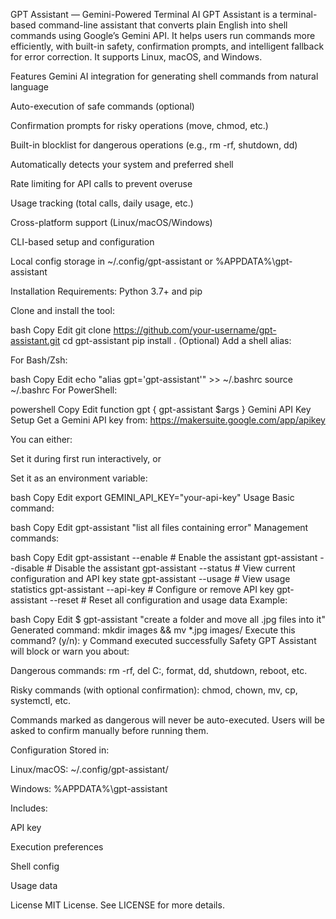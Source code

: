 GPT Assistant — Gemini-Powered Terminal AI
GPT Assistant is a terminal-based command-line assistant that converts plain English into shell commands using Google’s Gemini API. It helps users run commands more efficiently, with built-in safety, confirmation prompts, and intelligent fallback for error correction. It supports Linux, macOS, and Windows.

Features
Gemini AI integration for generating shell commands from natural language

Auto-execution of safe commands (optional)

Confirmation prompts for risky operations (move, chmod, etc.)

Built-in blocklist for dangerous operations (e.g., rm -rf, shutdown, dd)

Automatically detects your system and preferred shell

Rate limiting for API calls to prevent overuse

Usage tracking (total calls, daily usage, etc.)

Cross-platform support (Linux/macOS/Windows)

CLI-based setup and configuration

Local config storage in ~/.config/gpt-assistant or %APPDATA%\gpt-assistant

Installation
Requirements: Python 3.7+ and pip

Clone and install the tool:

bash
Copy
Edit
git clone https://github.com/your-username/gpt-assistant.git
cd gpt-assistant
pip install .
(Optional) Add a shell alias:

For Bash/Zsh:

bash
Copy
Edit
echo "alias gpt='gpt-assistant'" >> ~/.bashrc
source ~/.bashrc
For PowerShell:

powershell
Copy
Edit
function gpt { gpt-assistant $args }
Gemini API Key Setup
Get a Gemini API key from: https://makersuite.google.com/app/apikey

You can either:

Set it during first run interactively, or

Set it as an environment variable:

bash
Copy
Edit
export GEMINI_API_KEY="your-api-key"
Usage
Basic command:

bash
Copy
Edit
gpt-assistant "list all files containing error"
Management commands:

bash
Copy
Edit
gpt-assistant --enable        # Enable the assistant
gpt-assistant --disable       # Disable the assistant
gpt-assistant --status        # View current configuration and API key state
gpt-assistant --usage         # View usage statistics
gpt-assistant --api-key       # Configure or remove API key
gpt-assistant --reset         # Reset all configuration and usage data
Example:

bash
Copy
Edit
$ gpt-assistant "create a folder and move all .jpg files into it"
Generated command: mkdir images && mv *.jpg images/
Execute this command? (y/n): y
Command executed successfully
Safety
GPT Assistant will block or warn you about:

Dangerous commands: rm -rf, del C:, format, dd, shutdown, reboot, etc.

Risky commands (with optional confirmation): chmod, chown, mv, cp, systemctl, etc.

Commands marked as dangerous will never be auto-executed. Users will be asked to confirm manually before running them.

Configuration
Stored in:

Linux/macOS: ~/.config/gpt-assistant/

Windows: %APPDATA%\gpt-assistant

Includes:

API key

Execution preferences

Shell config

Usage data

License
MIT License. See LICENSE for more details.
